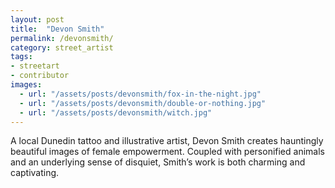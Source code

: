 ```yaml
---
layout: post
title:  "Devon Smith"
permalink: /devonsmith/
category: street_artist
tags:
- streetart
- contributor
images: 
  - url: "/assets/posts/devonsmith/fox-in-the-night.jpg"
  - url: "/assets/posts/devonsmith/double-or-nothing.jpg"
  - url: "/assets/posts/devonsmith/witch.jpg"
---
```


A local Dunedin tattoo and illustrative artist, Devon Smith creates hauntingly beautiful images of female empowerment. Coupled with personified animals and an underlying sense of disquiet, Smith’s work is both charming and captivating.